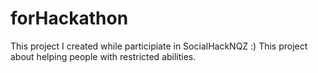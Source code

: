 # forHackathon
This project I created while participiate in SocialHackNQZ :) This project about helping people with restricted abilities.
